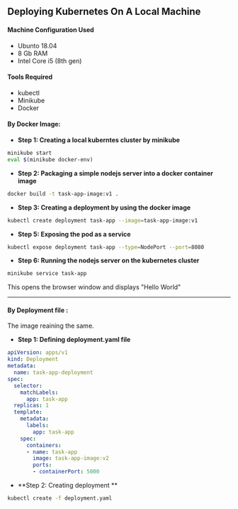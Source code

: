 ## Deploying Kubernetes On A Local Machine

#### Machine Configuration Used
* Ubunto 18.04
* 8 Gb RAM
* Intel Core i5 (8th gen)

#### Tools Required
* kubectl
* Minikube
* Docker

#### By Docker Image:
* **Step 1: Creating a local kuberntes cluster by minikube**
```bash
minikube start 
eval $(minikube docker-env) 
```
* **Step 2: Packaging a simple nodejs server into a docker container image**
```bash
docker build -t task-app-image:v1 .
```
* **Step 3: Creating a deployment by using the docker image**
```bash
kubectl create deployment task-app --image=task-app-image:v1
```
* **Step 5: Exposing the pod as a service**
```bash
kubectl expose deployment task-app --type=NodePort --port=8080
```
* **Step 6: Running the nodejs server on the kubernetes cluster**
```bash
minikube service task-app
```
This opens the browser window and displays "Hello World"

---------------------------

#### By Deployment file : 
The image reaining the same.
* **Step 1: Defining deployment.yaml file**
```yaml
apiVersion: apps/v1
kind: Deployment
metadata:
  name: task-app-deployment
spec:
  selector:
    matchLabels:
      app: task-app
  replicas: 1
  template:
    metadata:
      labels:
        app: task-app
    spec:
      containers:
      - name: task-app
        image: task-app-image:v2
        ports:
        - containerPort: 5000
```
* **Step 2: Creating deployment **
```bash
kubectl create -f deployment.yaml
```

